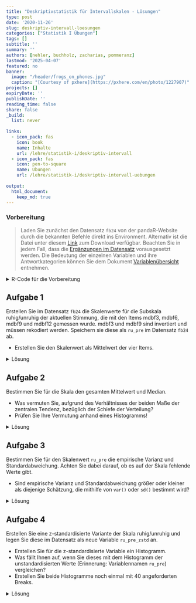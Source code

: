 ```yaml
---
title: "Deskriptivstatistik für Intervallskalen - Lösungen" 
type: post
date: '2020-11-26' 
slug: deskriptiv-intervall-loesungen 
categories: ["Statistik I Übungen"] 
tags: [] 
subtitle: ''
summary: '' 
authors: [nehler, buchholz, zacharias, pommeranz] 
lastmod: '2025-04-07'
featured: no
banner:
  image: "/header/frogs_on_phones.jpg"
  caption: "[Courtesy of pxhere](https://pxhere.com/en/photo/1227907)"
projects: []
expiryDate: ''
publishDate: ''
reading_time: false
share: false
_build:
  list: never
  
links:
  - icon_pack: fas
    icon: book
    name: Inhalte
    url: /lehre/statistik-i/deskriptiv-intervall
  - icon_pack: fas
    icon: pen-to-square
    name: Übungen
    url: /lehre/statistik-i/deskriptiv-intervall-uebungen
  
output:
  html_document:
    keep_md: true
---
```




### Vorbereitung

> Laden Sie zunächst den Datensatz `fb24` von der pandaR-Website durch die bekannten Befehle direkt ins Environment. Alternativ ist die Datei unter diesem [<i class="fas fa-download"></i> Link](/daten/fb24.rda) zum Download verfügbar. Beachten Sie in jedem Fall, dass die [Ergänzungen im Datensatz](/lehre/statistik-i/deskriptiv-intervall/#prep) vorausgesetzt werden. Die Bedeutung der einzelnen Variablen und ihre Antwortkategorien können Sie dem Dokument [Variablenübersicht](/lehre/statistik-i/variablen.pdf) entnehmen.

<details><summary>R-Code für die Vorbereitung</summary>

``` r
#### Was bisher geschah: ----

# Daten laden
load(url('https://pandar.netlify.app/daten/fb24.rda'))

# Nominalskalierte Variablen in Faktoren verwandeln
fb24$hand_factor <- factor(fb24$hand,
                             levels = 1:2,
                             labels = c("links", "rechts"))
fb24$fach <- factor(fb24$fach,
                    levels = 1:5,
                    labels = c('Allgemeine', 'Biologische', 'Entwicklung', 'Klinische', 'Diag./Meth.'))
fb24$ziel <- factor(fb24$ziel,
                        levels = 1:4,
                        labels = c("Wirtschaft", "Therapie", "Forschung", "Andere"))
fb24$wohnen <- factor(fb24$wohnen, 
                      levels = 1:4, 
                      labels = c("WG", "bei Eltern", "alleine", "sonstiges"))
```

Falls Sie nochmal sicher gehen wollen, ob alles korrekt funktioniert hat, könnte die Anzahl der Zeilen und Spalten einen Hinweis geben:


``` r
dim(fb24)
```

```
## [1] 192  43
```

Der Datensatz besteht aus 192 Zeilen (Beobachtungen) und 43 Spalten (Variablen). Falls Sie bereits eigene Variablen erstellt haben, kann die Spaltenzahl natürlich abweichen.


</details>


## Aufgabe 1

Erstellen Sie im Datensatz `fb24` die Skalenwerte für die Subskala ruhig/unruhig der aktuellen Stimmung, die mit den Items mdbf3, mdbf6, mdbf9 und mdbf12 gemessen wurde. mdbf3 und mdbf9 sind invertiert und müssen rekodiert werden. Speichern sie diese als `ru_pre` im Datensatz `fb24` ab.

* Erstellen Sie den Skalenwert als Mittelwert der vier Items.


<details><summary>Lösung</summary>


``` r
# Invertieren
fb24$mdbf3_r <-  -1 * (fb24$mdbf3 - 5)
fb24$mdbf9_r <-  -1 * (fb24$mdbf9 - 5)
```


``` r
# Skalenwert

ru_pre <- fb24[, c("mdbf3_r", "mdbf6", "mdbf9_r", "mdbf12")]

fb24$ru_pre <- rowMeans(ru_pre)
```

Oder in einem Schritt mit der Pipe:


``` r
# Skalenwert

fb24$ru_pre <-  fb24[, c("mdbf3_r", "mdbf6", 
                         "mdbf9_r", "mdbf12")] |> rowMeans()
```

</details>


## Aufgabe 2

Bestimmen Sie für die Skala den gesamten Mittelwert und Median.

* Was vermuten Sie, aufgrund des Verhältnisses der beiden Maße der zentralen Tendenz, bezüglich der Schiefe der Verteilung?
* Prüfen Sie Ihre Vermutung anhand eines Histogramms!


<details><summary>Lösung</summary>


``` r
# Median und Mittelwert
median(fb24$ru_pre, na.rm = TRUE)
```

```
## [1] 2.75
```

``` r
mean(fb24$ru_pre, na.rm = TRUE)
```

```
## [1] 2.777487
```

Der Median ist fast gleich dem Mittelwert, was eine symmetrische Verteilung vermuten lässt.


**Prüfen der Vermutung anhand eines Histogramms!**


``` r
hist(fb24$ru_pre, breaks = 6) # Histogramm
```

![](/deskriptiv-intervall-loesungen_files/unnamed-chunk-7-1.png)<!-- -->

Unser Histogramm zeigt uns, dass die Verteilung tatsächlich einigermaßen symmetrisch ist.
</details>


## Aufgabe 3

Bestimmen Sie für den Skalenwert `ru_pre` die empirische Varianz und Standardabweichung. Achten Sie dabei darauf, ob es auf der Skala fehlende Werte gibt.

* Sind empirische Varianz und Standardabweichung größer oder kleiner als diejenige Schätzung, die mithilfe von `var()` oder `sd()` bestimmt wird?

<details><summary>Lösung</summary>

**Erinnerung:**

* Empirische Varianz: $s^2_{X} = \frac{\sum_{m=1}^n (x_m - \bar{x})^2}{n}$  
* Schätzer der Populationsvarianz: $\hat{\sigma}^2_{X} = \frac{\sum_{m=1}^n (x_m - \bar{x})^2}{n - 1}$  

Zur Berechnung der Varianz gemäß Formel benötigen wir $n$. Wir könnten mit `nrow(fb24)` die Länge des Datensatzes für `n` heranziehen. Dies ist jedoch nur dann sinnvoll, wenn auf der Variable `ru_pre`` keine fehlenden Werte vorhanden sind!


``` r
is.na(fb24$ru_pre) |> sum()
```

```
## [1] 1
```

Ein fehlender Wert wird uns angezeigt, weshalb im Folgenden die Umrechnung der Varianz mit `na.omit()` in der Bestimmung der Stichprobengröße erfolgt. 


``` r
# empirische Varianz
# per Hand
sum((fb24$ru_pre - mean(fb24$ru_pre, na.rm = T))^2, na.rm = T) / (length(na.omit(fb24$ru_pre)))
```

```
## [1] 0.4661947
```

``` r
# durch Umrechnung 
var(fb24$ru_pre, na.rm = T) * (length(na.omit(fb24$ru_pre))-1) / length(na.omit(fb24$ru_pre))
```

```
## [1] 0.4661947
```

``` r
# Populationsschätzer
var(fb24$ru_pre, na.rm = T)
```

```
## [1] 0.4686484
```

Die empirische Varianz ist kleiner als der Populationsschätzer.

Nun fehlt noch die Betrachtung der Standardabweichung. Als einfachste Möglichkeit für die Berechnung der empirischen Standardabweichung haben wir gelernt, dass man die Wurzel aus der empirischen Varianz ziehen kann.


``` r
# empirische Standardabweichung (na.omit / na.rm kann auch ausgelassen werden!)
(sum((fb24$ru_pre - mean(fb24$ru_pre, na.rm = T))^2, na.rm = T) / length(na.omit(fb24$ru_pre))) |> sqrt()
```

```
## [1] 0.6827845
```

``` r
# Populationsschätzer
sd(fb24$ru_pre, na.rm = T)
```

```
## [1] 0.684579
```

Auch hier ist der empirische Wert kleiner als der Schätzer.

</details>


## Aufgabe 4

Erstellen Sie eine z-standardisierte Variante der Skala ruhig/unruhig und legen Sie diese im Datensatz als neue Variable `ru_pre_zstd` an.

* Erstellen Sie für die z-standardisierte Variable ein Histogramm.
* Was fällt Ihnen auf, wenn Sie dieses mit dem Histogramm der unstandardisierten Werte (Erinnerung: Variablennamen `ru_pre`) vergleichen?
* Erstellen Sie beide Histogramme noch einmal mit 40 angeforderten Breaks.


<details><summary>Lösung</summary>

Um die Vergleichbarkeit zu erhöhen, wird im folgenden Code ein kleiner Trick angewendet. Die beiden Histogramme sollten am besten gleichzeitig unter **Plots** angezeigt werden. Durch die verwendete Funktion `par()` kann man verschiedene Plots gemeinsam in einem Fenster zeichnen. Das Argument bestimmt dabei, dass es eine Zeile und zwei Spalten für die Plots gibt.


``` r
par(mfrow=c(1,2))

# z-Standardisierung
fb24$ru_pre_zstd <- scale(fb24$ru_pre, center = TRUE, scale = TRUE)

# Histogramme
hist(fb24$ru_pre_zstd)
hist(fb24$ru_pre)
```

![](/deskriptiv-intervall-loesungen_files/unnamed-chunk-11-1.png)<!-- -->

Beim Vergleich der beiden Histogrammen fällt auf, dass sich - aufgrund der R-Voreinstellungen - das Erscheinungsbild fälschlicherweise unterscheidet (vor allem, wenn wir die y-Achse betrachten!) - eigentlich sollte sich durch die z-Transformation nur Skalierung der x-Achsen-Variable verändern. Tatsächlich aber bestimmt R hier eine unterschiedliche Anzahl von Kategorien. Wir erhalten eine konstantere Darstellung durch das `breaks`-Argument:


``` r
# Histogramme mit jeweils 5/6 Breaks
par(mfrow=c(1,2))
hist(fb24$ru_pre_zstd, breaks = 5)
hist(fb24$ru_pre, breaks = 6)
```

![](/deskriptiv-intervall-loesungen_files/unnamed-chunk-12-1.png)<!-- -->

Die Verteilungen sehen nun tatsächlich vergleichbar aus. Da die Breaks ein weicher Befehl sind, kann hier keine komplette Gleichheit gegeben werden.

Zum Abschluss sollte noch der Grafik-Bereich wieder so eingestellt werden, dass nur eine Grafik gleichzeitig angezeigt wird.


``` r
par(mfrow=c(1,1))
```

</details>
